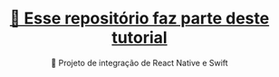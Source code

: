 <h1 align="center">
    <a href="https://www.notion.so/Integra-o-de-React-Native-em-App-Nativo-Swift-iOS-existente-Parte-2-97db211caccb429aa8905ffafbcf6c8d">🔗 Esse repositório faz parte deste tutorial</a>
</h1>
<p align="center">🚀 Projeto de integração de React Native e Swift</p>